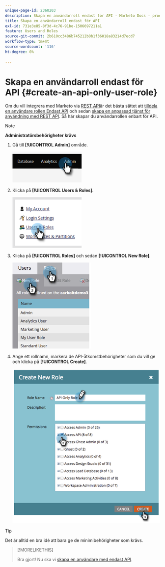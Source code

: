```yaml
---
unique-page-id: 2360203
description: Skapa en användarroll endast för API - Marketo Docs - produktdokumentation
title: Skapa en användarroll endast för API
exl-id: 731e3e85-8f3d-4c76-91be-1506697211a1
feature: Users and Roles
source-git-commit: 2b610cc3486b745212b0b1f36018a83214d7ecd7
workflow-type: tm+mt
source-wordcount: '116'
ht-degree: 0%

---
```


# Skapa en användarroll endast för API {#create-an-api-only-user-role}

Om du vill integrera med Marketo via [REST API](https://experienceleague.adobe.com/en/docs/marketo-developer/marketo/rest/rest-api)är det bästa sättet att [tilldela en användare rollen Endast API](/help/marketo/product-docs/administration/users-and-roles/create-an-api-only-user.md) och sedan [skapa en anpassad tjänst för användning med REST API](/help/marketo/product-docs/administration/additional-integrations/create-a-custom-service-for-use-with-rest-api.md). Så här skapar du användarrollen enbart för API.

>[!NOTE]
>
>**Administratörsbehörigheter krävs**

1. Gå till **[!UICONTROL Admin]** område.

   ![](assets/create-an-api-only-user-role-1.png)

1. Klicka på **[!UICONTROL Users & Roles]**.

   ![](assets/create-an-api-only-user-role-2.png)

1. Klicka på **[!UICONTROL Roles]** och sedan **[!UICONTROL New Role]**.

   ![](assets/create-an-api-only-user-role-3.png)

1. Ange ett rollnamn, markera de API-åtkomstbehörigheter som du vill ge och klicka på **[!UICONTROL Create]**.

   ![](assets/create-an-api-only-user-role-4.png)

>[!TIP]
>
>Det är alltid en bra idé att bara ge de minimibehörigheter som krävs.

>[!MORELIKETHIS]
>
>Bra gjort! Nu ska vi [skapa en användare med endast API](/help/marketo/product-docs/administration/users-and-roles/create-an-api-only-user.md).
